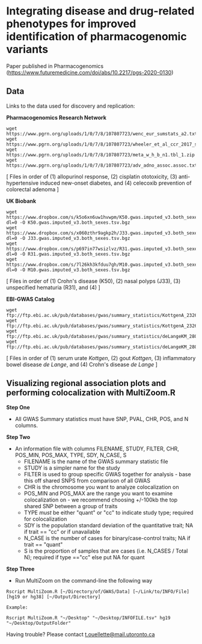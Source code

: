 # Integrating disease and drug-related phenotypes for improved identification of pharmacogenomic variants

Paper published in Pharmacogenomics (https://www.futuremedicine.com/doi/abs/10.2217/pgs-2020-0130)

## Data

Links to the data used for discovery and replication:

**Pharmacogenomics Research Network**

```
wget https://www.pgrn.org/uploads/1/0/7/8/107807723/wenc_eur_sumstats_a2.txt_1.zip 
wget https://www.pgrn.org/uploads/1/0/7/8/107807723/wheeler_et_al_ccr_2017_sum_stats.txt_5.zip 
wget https://www.pgrn.org/uploads/1/0/7/8/107807723/meta_w_h_b_n1.tbl_1.zip
wget https://www.pgrn.org/uploads/1/0/7/8/107807723/adv_adno_assoc.assoc.txt.zip 
```

[ Files in order of (1) allopurinol response, (2) cisplatin ototoxicity, (3) anti-hypertensive induced new-onset diabetes, and (4) celecoxib prevention of colorectal adenoma ]

**UK Biobank**

```
wget https://www.dropbox.com/s/k5o6xn6uw1hvwpm/K50.gwas.imputed_v3.both_sexes.tsv.bgz?dl=0 -O K50.gwas.imputed_v3.both_sexes.tsv.bgz
wget https://www.dropbox.com/s/x060zthr9agkp2h/J33.gwas.imputed_v3.both_sexes.tsv.bgz?dl=0 -O J33.gwas.imputed_v3.both_sexes.tsv.bgz
wget https://www.dropbox.com/s/p697in77wsizlvz/R31.gwas.imputed_v3.both_sexes.tsv.bgz?dl=0 -O R31.gwas.imputed_v3.both_sexes.tsv.bgz
wget https://www.dropbox.com/s/7l26kh3kfduu7gh/M10.gwas.imputed_v3.both_sexes.tsv.bgz?dl=0 -O M10.gwas.imputed_v3.both_sexes.tsv.bgz
```

[ Files in order of (1) Crohn's disease (K50), (2) nasal polyps (J33), (3) unspecified hematuria (R31), and (4) ]

**EBI-GWAS Catalog**

```
wget ftp://ftp.ebi.ac.uk/pub/databases/gwas/summary_statistics/KottgenA_23263486_GCST001791/GUGC_MetaAnalysis_Results_UA.csv.zip
wget ftp://ftp.ebi.ac.uk/pub/databases/gwas/summary_statistics/KottgenA_23263486_GCST001790/GUGC_MetaAnalysis_Results_Gout.csv.zip
wget ftp://ftp.ebi.ac.uk/pub/databases/gwas/summary_statistics/deLangeKM_28067908_GCST004131/ibd_build37_59957_20161107.txt.gz
wget ftp://ftp.ebi.ac.uk/pub/databases/gwas/summary_statistics/deLangeKM_28067908_GCST004132/cd_build37_40266_20161107.txt.gz
```

[ Files in order of (1) serum urate _Kottgen_, (2) gout _Kottgen_, (3) inflammatory bowel disease _de Lange_, and (4) Crohn's disease _de Lange_ ]


## Visualizing regional association plots and performing colocalization with MultiZoom.R

**Step One** 

- All GWAS Summary statistics must have SNP, PVAL, CHR, POS, and N columns. 

**Step Two** 

- An information file with columns FILENAME, STUDY, FILTER, CHR, POS_MIN, POS_MAX, TYPE, SDY, N_CASE, S
  - FILENAME is the name of the GWAS summary statistic file
  - STUDY is a simpler name for the study
  - FILTER is used to group specific GWAS together for analysis - base this off shared SNPS from comparison of all GWAS
  - CHR is the chromosome you want to analyze colocalization on
  - POS_MIN and POS_MAX are the range you want to examine colocalization on - we recommend choosing +/-100kb the top shared SNP between a group of traits
  - TYPE *must* be either "quant" or "cc" to indicate study type; required for colocalization
  - SDY is the population standard deviation of the quantitative trait; NA if trait == "cc" or if unavailable
  - N_CASE is the number of cases for binary/case-control traits; NA if trait == "quant"
  - S is the proportion of samples that are cases (i.e. N_CASES / Total N); required if type =="cc" else put NA for quant

**Step Three**

- Run MultiZoom on the command-line the following way

```
Rscript MultiZoom.R [~/Directory/of/GWAS/Data] [~/Link/to/INFO/File] [hg19 or hg38] [~/Output/Directory]

Example:

Rscript MultiZoom.R "~/Desktop" "~/Desktop/INFOFILE.tsv" hg19 "~/Desktop/OutputFolder"
```

Having trouble? Please contact t.ouellette@mail.utoronto.ca
